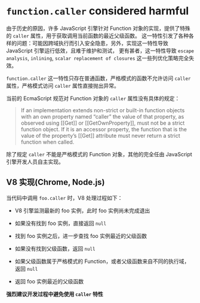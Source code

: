 # `function.caller` considered harmful

由于历史的原因，许多 JavaScript 引擎针对 Function 对象的实现，提供了特殊的 `caller` 属性，用于获取调用当前函数的最近父级函数。
这一特性引发了各种各样的问题：可能因跨域执行而引入安全隐患，另外，实现这一特性导致 JavaScript 引擎运行低效，且难于维护和测试，
更有甚者，这一特性导致 `escape analysis`, `inlining`, `scalar replacement of closures` 这一些列优化策略完全失效。

`function.caller` 这一特性只存在普通函数，严格模式的函数不允许访问 `caller` 属性，严格模式访问 `caller` 属性直接抛出异常。

当前的 EcmaScript 规范对 Function 对象的 `caller` 属性没有具体的规定：

> If an implementation extends non-strict or built-in function objects with an own property named “caller”
> the value of that property, as observed using [[Get]] or [[GetOwnProperty]], must not be a strict function object.
> If it is an accessor property, the function that is the value of the property’s [[Get]] attribute 
> must never return a strict function when called.

除了规定 `caller` 不能是严格模式的 Function 对象，其他的完全任由 JavaScript 引擎开发人员自主实现。


## V8 实现(Chrome, Node.js)

当代码中调用 `foo.caller` 时，V8 处理过程如下：

- V8 引擎监测最新的 foo 实例，此时 foo 实例尚未完成退出

- 如果没有找到 foo 实例，直接返回 `null`

- 找到 foo 实例之后，进一步查找 foo 实例最近的父级函数

- 如果没有找到父级函数，返回 `null`

- 如果父级函数属于严格模式的 Function，或者父级函数来自不同的执行域，返回 `null`

- 返回 foo 实例最近的父级函数


**强烈建议开发过程中避免使用 `caller` 特性**